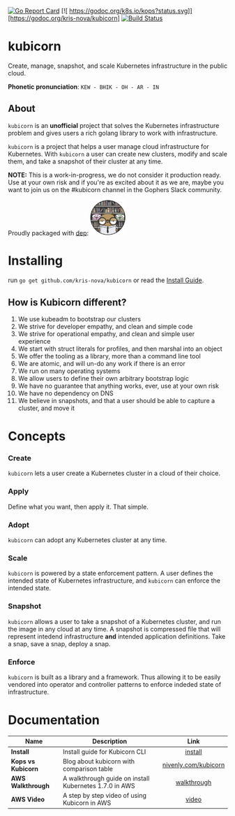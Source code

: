 [![Go Report Card](https://goreportcard.com/badge/github.com/kris-nova/klone)](https://goreportcard.com/report/github.com/nivenly/kamp)  [![ https://godoc.org/k8s.io/kops?status.svg]][https://godoc.org/kris-nova/kubicorn] [![Build Status](https://travis-ci.org/kris-nova/kubicorn.svg?branch=master)](https://travis-ci.org/kris-nova/kubicorn)
# kubicorn

Create, manage, snapshot, and scale Kubernetes infrastructure in the public cloud.

**Phonetic pronunciation**: `KEW - BHIK - OH - AR - IN`

## About

`kubicorn` is an **unofficial** project that solves the Kubernetes infrastructure problem and gives users a rich golang library to work with infrastructure.

`kubicorn` is a project that helps a user manage cloud infrastructure for Kubernetes.
With `kubicorn` a user can create new clusters, modify and scale them, and take a snapshot of their cluster at any time.

**NOTE:** This is a work-in-progress, we do not consider it production ready.
Use at your own risk and if you're as excited about it as we are, maybe you want to join us on the #kubicorn channel in the Gophers Slack community.


Proudly packaged with [dep](https://github.com/golang/dep): <img src="https://github.com/ashleymcnamara/gophers/blob/master/NERDY.png" width="80">


# Installing

run `go get github.com/kris-nova/kubicorn` or read the [Install Guide](docs/INSTALL.md).

## How is Kubicorn different?

1) We use kubeadm to bootstrap our clusters
2) We strive for developer empathy, and clean and simple code
3) We strive for operational empathy, and clean and simple user experience
4) We start with struct literals for profiles, and then marshal into an object
5) We offer the tooling as a library, more than a command line tool
6) We are atomic, and will un-do any work if there is an error
7) We run on many operating systems
8) We allow users to define their own arbitrary bootstrap logic
9) We have no guarantee that anything works, ever, use at your own risk
10) We have no dependency on DNS
11) We believe in snapshots, and that a user should be able to capture a cluster, and move it

# Concepts

### Create

`kubicorn` lets a user create a Kubernetes cluster in a cloud of their choice.

### Apply

Define what you want, then apply it. That simple.

### Adopt

`kubicorn` can adopt any Kubernetes cluster at any time.

### Scale

`kubicorn` is powered by a state enforcement pattern.
A user defines the intended state of Kubernetes infrastructure, and `kubicorn` can enforce the intended state.

### Snapshot

`kubicorn` allows a user to take a snapshot of a Kubernetes cluster, and run the image in any cloud at any time.
A snapshot is compressed file that will represent intedend infrastructure **and** intended application definitions.
Take a snap, save a snap, deploy a snap.

### Enforce

`kubicorn` is built as a library and a framework. Thus allowing it to be easily vendored into operator and controller patterns to enforce indeded state of infrastructure.

# Documentation

| Name                       | Description                                                 | Link                                                                   |
| ---------------------------| ----------------------------------------------------------- |:----------------------------------------------------------------------:|
| **Install**                | Install guide for Kubicorn CLI                              | [install](docs/INSTALL.md)                                             |
| **Kops vs Kubicorn**       | Blog about kubicorn with comparison table                   | [nivenly.com/kubicorn](https://nivenly.com/kubicorn)                   |
| **AWS Walkthrough**        | A walkthrough guide on install Kubernetes 1.7.0 in AWS      | [walkthrough](docs/aws/walkthrough.md)                                 |
| **AWS Video**              | A step by step video of using Kubicorn in AWS               | [video](https://www.useloom.com/share/a0afd5034e654b0b8d6785a5fa8ec754)|

